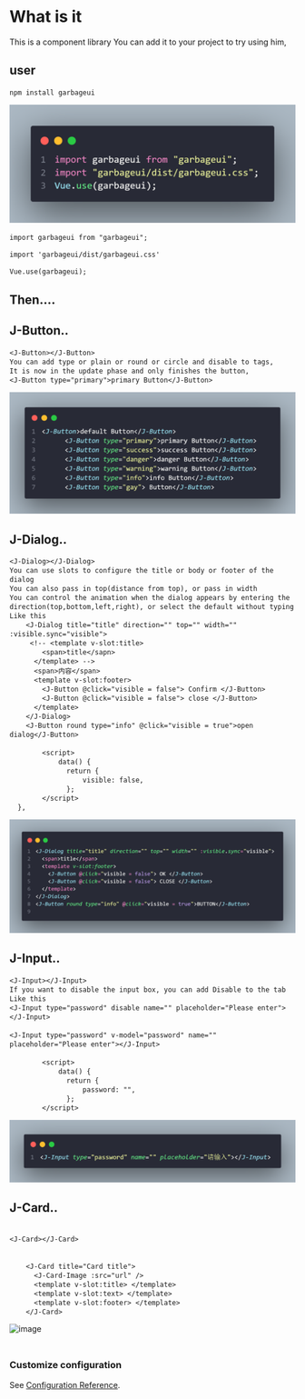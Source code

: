 # What is it

This is a component library
You can add it to your project to try using him,

## user

```
npm install garbageui
```

![image](https://github.com/cvEngineerAhang/garbageui/blob/main/examples/assets/use.png)

```
import garbageui from "garbageui";
```

```
import 'garbageui/dist/garbageui.css'
```

```
Vue.use(garbageui);
```

## Then....

## J-Button..

```
<J-Button></J-Button>
You can add type or plain or round or circle and disable to tags,
It is now in the update phase and only finishes the button,
<J-Button type="primary">primary Button</J-Button>
```
![image](https://github.com/cvEngineerAhang/garbageui/blob/main/examples/assets/button.png)
## J-Dialog..

```
<J-Dialog></J-Dialog>
You can use slots to configure the title or body or footer of the dialog
You can also pass in top(distance from top), or pass in width
You can control the animation when the dialog appears by entering the direction(top,bottom,left,right), or select the default without typing
Like this
    <J-Dialog title="title" direction="" top="" width="" :visible.sync="visible">
     <!-- <template v-slot:title>
        <span>title</sapn>
      </template> -->
      <span>内容</span>
      <template v-slot:footer>
        <J-Button @click="visible = false"> Confirm </J-Button>
        <J-Button @click="visible = false"> close </J-Button>
      </template>
    </J-Dialog>
    <J-Button round type="info" @click="visible = true">open dialog</J-Button>

        <script>
            data() {
              return {
                  visible: false,
              };
        </script>
  },
```
![image](https://github.com/cvEngineerAhang/garbageui/blob/main/examples/assets/dialog.png)
## J-Input..

```
<J-Input></J-Input>
If you want to disable the input box, you can add Disable to the tab
Like this
<J-Input type="password" disable name="" placeholder="Please enter"></J-Input>

<J-Input type="password" v-model="password" name="" placeholder="Please enter"></J-Input>

        <script>
            data() {
              return {
                  password: "",
              };
        </script>
```
![image](https://github.com/cvEngineerAhang/garbageui/blob/main/examples/assets/input.png)
## J-Card..

```

<J-Card></J-Card>


    <J-Card title="Card title">
      <J-Card-Image :src="url" />
      <template v-slot:title> </template>
      <template v-slot:text> </template>
      <template v-slot:footer> </template>
    </J-Card>
```
![image](https://github.com/cvEngineerAhang/garbageui/blob/main/examples/assets/card.png)
###

```

```

### Customize configuration

See [Configuration Reference](https://cli.vuejs.org/config/).
